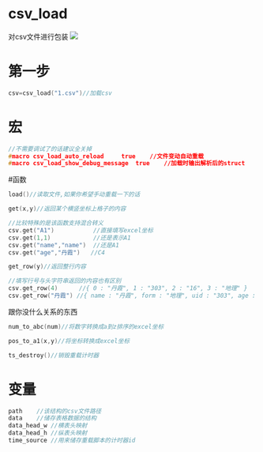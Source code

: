 # csv_load

对csv文件进行包装
![](https://s3.bmp.ovh/imgs/2022/06/09/bfc140c66881bae9.png)

# 第一步
````c++
csv=csv_load("1.csv")//加载csv
````

# 宏

````c++
//不需要调试了的话建议全关掉
#macro csv_load_auto_reload		true	//文件变动自动重载
#macro csv_load_show_debug_message	true	//加载时输出解析后的struct
````

#函数

````c++
load()//读取文件,如果你希望手动重载一下的话
````

````c++
get(x,y)//返回某个横竖坐标上格子的内容

//比较特殊的是该函数支持混合转义
csv.get("A1")           //直接填写excel坐标
csv.get(1,1)            //还是表示A1
csv.get("name","name")  //还是A1
csv.get("age","丹霞")   //C4
````


````c++
get_row(y)//返回整行内容

//填写行号与头字符串返回的内容也有区别
csv.get_row(4)      //{ 0 : "丹霞", 1 : "303", 2 : "16", 3 : "地理" }
csv.get_row("丹霞") //{ name : "丹霞", form : "地理", uid : "303", age : "16" }
````
跟你没什么关系的东西
````c++
num_to_abc(num)//将数字转换成a到z排序的excel坐标
````

````c++
pos_to_a1(x,y)//将坐标转换成excel坐标
````
````c++
ts_destroy()//销毁重载计时器
````

# 变量
````c++
path    //该结构的csv文件路径
data    //储存表格数据的结构
data_head_w //横表头映射
data_head_h //纵表头映射
time_source //用来储存重载脚本的计时器id
````
